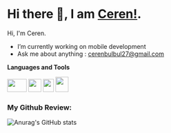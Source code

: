 
  # Hi there 👋, I am [Ceren!](http://cerenbulbul.mypressonline.com/). 
  
  Hi, I'm Ceren.
  
  
  * I’m currently working on mobile development 
  * Ask me about anything : cerenbulbul27@gmail.com

  **Languages and Tools**
  
  <img src="https://upload.wikimedia.org/wikipedia/commons/thumb/a/a7/React-icon.svg/768px-React-icon.svg.png" width="45" height="30"> <img src="https://upload.wikimedia.org/wikipedia/commons/thumb/9/99/Unofficial_JavaScript_logo_2.svg/1024px-Unofficial_JavaScript_logo_2.svg.png" width="30" height="30"> <img src="https://upload.wikimedia.org/wikipedia/commons/thumb/d/d7/Android_robot.svg/1200px-Android_robot.svg.png" width="25" height="30"> <img src="https://upload.wikimedia.org/wikipedia/en/3/30/Java_programming_language_logo.svg" width="30" height="35"> 
  

  ### My Github Review:

  ![Anurag's GitHub stats](https://github-readme-stats.vercel.app/api?username=cerenbulbul&show_icons=true) 

  
